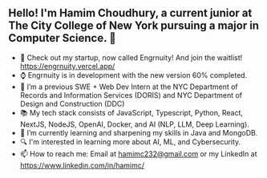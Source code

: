 ## Hello! I'm Hamim Choudhury, a current junior at The City College of New York pursuing a major in Computer Science. 👋

- 🎤 Check out my startup, now called Engrnuity! And join the waitlist! https://engrnuity.vercel.app/
- ⌚ Engrnuity is in development with the new version 60% completed. 
- 🔭 I’m a previous SWE + Web Dev Intern at the NYC Department of Records and Information Services (DORIS) and NYC Department of Design and Construction (DDC)
- 📚 My tech stack consists of JavaScript, Typescript, Python, React, NextJS, NodeJS, OpenAI, Docker, and AI (NLP, LLM, Deep Learning).
- 🌱 I’m currently learning and sharpening my skills in Java and MongoDB. 
- 🔍 I'm interested in learning more about AI, ML, and Cybersecurity.
- 📫 How to reach me: Email at hamimc232@gmail.com or my LinkedIn at https://www.linkedin.com/in/hamimc/
